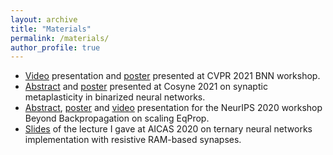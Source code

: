```yaml
---
layout: archive
title: "Materials"
permalink: /materials/
author_profile: true
---
```


  * <a href="/files/cvpr21.mp4">Video</a> presentation and <a href="/files/cpvr21_poster.pdf">poster</a> presented at CVPR 2021 BNN workshop.
  * <a href="https://arxiv.org/abs/2101.07592">Abstract</a> and <a href="/files/cosyne.pdf">poster</a> presented at Cosyne 2021 on synaptic metaplasticity in binarized neural networks.
  * <a href="https://arxiv.org/abs/2101.05536">Abstract</a>, <a href="/files/beyondbp.pdf">poster</a> and <a href="https://www.youtube.com/watch?v=K0BAHHyLwZg">video</a> presentation for the NeurIPS 2020 workshop Beyond Backpropagation on scaling EqProp.
  * <a href="/files/aicas_slides.pdf">Slides</a> of the lecture I gave at AICAS 2020 on ternary neural networks implementation with resistive RAM-based synapses.
